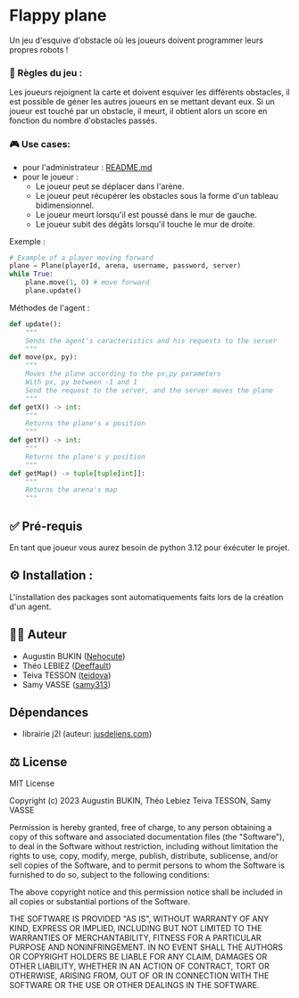 # Flappy plane
Un jeu d'esquive d'obstacle où les joueurs doivent programmer leurs propres robots !
### 🎲 Règles du jeu :
Les joueurs rejoignent la carte et doivent esquiver les différents obstacles, il est possible de géner les autres joueurs en se mettant devant eux.
Si un joueur est touché par un obstacle, il meurt, il obtient alors un score en fonction du nombre d'obstacles passés.
### 🎮 Use cases:
- pour l'administrateur : [README.md](../..README.md)
- pour le joueur : 
    - Le joueur peut se déplacer dans l'arène.
    - Le joueur peut récupérer les obstacles sous la forme d'un tableau bidimensionnel. 
    - Le joueur meurt lorsqu'il est poussé dans le mur de gauche.
    - Le joueur subit des dégâts lorsqu'il touche le mur de droite.

Exemple :
```python
# Example of a player moving forward
plane = Plane(playerId, arena, username, password, server)
while True:
    plane.move(1, 0) # move forward
    plane.update()
```
Méthodes de l'agent :
```python
def update():
    """
    Sends the agent's caracteristics and his requests to the server
    """
def move(px, py):
    """
    Moves the plane according to the px,py parameters
    With px, py between -1 and 1
    Send the request to the server, and the server moves the plane
    """
def getX() -> int:
    """
    Returns the plane's x position
    """
def getY() -> int:
    """
    Returns the plane's y position
    """
def getMap() -> tuple[tuple[int]]:
    """
    Returns the arena's map
    """
```
## ✅ Pré-requis
En tant que joueur vous aurez besoin de python 3.12 pour éxécuter le projet.
## ⚙️ Installation : 
L'installation des packages sont automatiquements faits lors de la création d'un agent.
## 🧑‍💻 Auteur
- Augustin BUKIN ([Nehocute](https://github.com/Nehocute))
- Théo LEBIEZ ([Deeffault](https://github.com/Deeffault))
- Teiva TESSON ([teidova](https://github.com/teidova))
- Samy VASSE ([samy313](https://github.com/samy313))
## Dépendances
- librairie j2l (auteur: [jusdeliens.com](https://jusdeliens.com))
## ⚖️ License
MIT License

Copyright (c) 2023 Augustin BUKIN, Théo Lebiez Teiva TESSON, Samy VASSE

Permission is hereby granted, free of charge, to any person obtaining a copy
of this software and associated documentation files (the "Software"), to deal
in the Software without restriction, including without limitation the rights
to use, copy, modify, merge, publish, distribute, sublicense, and/or sell
copies of the Software, and to permit persons to whom the Software is
furnished to do so, subject to the following conditions:

The above copyright notice and this permission notice shall be included in all
copies or substantial portions of the Software.

THE SOFTWARE IS PROVIDED "AS IS", WITHOUT WARRANTY OF ANY KIND, EXPRESS OR
IMPLIED, INCLUDING BUT NOT LIMITED TO THE WARRANTIES OF MERCHANTABILITY,
FITNESS FOR A PARTICULAR PURPOSE AND NONINFRINGEMENT. IN NO EVENT SHALL THE
AUTHORS OR COPYRIGHT HOLDERS BE LIABLE FOR ANY CLAIM, DAMAGES OR OTHER
LIABILITY, WHETHER IN AN ACTION OF CONTRACT, TORT OR OTHERWISE, ARISING FROM,
OUT OF OR IN CONNECTION WITH THE SOFTWARE OR THE USE OR OTHER DEALINGS IN THE
SOFTWARE.
